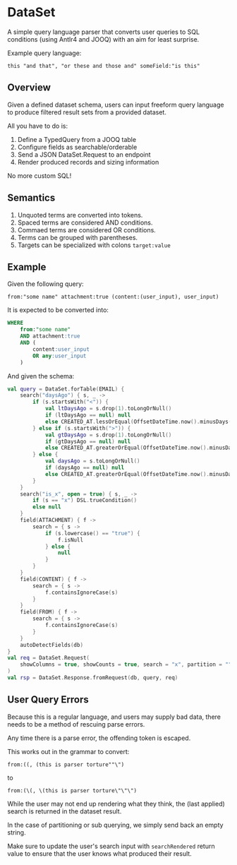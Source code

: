 DataSet
========================================

A simple query language parser that converts user queries
to SQL conditions (using Antlr4 and JOOQ) with an aim
for least surprise.


Example query language:
```clickhouse
this "and that", "or these and those and" someField:"is this"
```

Overview
----------------------------------------
Given a defined dataset schema, users can input freeform query
language to produce filtered result sets from a provided
dataset.

All you have to do is:

1. Define a TypedQuery from a JOOQ table
2. Configure fields as searchable/orderable
3. Send a JSON DataSet.Request to an endpoint
4. Render produced records and sizing information

No more custom SQL!

Semantics
----------------------------------------

1. Unquoted terms are converted into tokens.
2. Spaced terms are considered AND conditions.
3. Commaed terms are considered OR conditions.
4. Terms can be grouped with parentheses.
5. Targets can be specialized with colons `target:value`


Example
----------------------------------------
Given the following query:
```clickhouse
from:"some name" attachment:true (content:(user_input), user_input)
```

It is expected to be converted into:
```SQL
WHERE 
    from:"some name"
    AND attachment:true
    AND (
        content:user_input
        OR any:user_input
    )
```

And given the schema:
```kotlin
val query = DataSet.forTable(EMAIL) {
    search("daysAgo") { s, _ ->
        if (s.startsWith("<")) {
            val ltDaysAgo = s.drop(1).toLongOrNull()
            if (ltDaysAgo == null) null
            else CREATED_AT.lessOrEqual(OffsetDateTime.now().minusDays(ltDaysAgo))
        } else if (s.startsWith(">")) {
            val gtDaysAgo = s.drop(1).toLongOrNull()
            if (gtDaysAgo == null) null
            else CREATED_AT.greaterOrEqual(OffsetDateTime.now().minusDays(gtDaysAgo))
        } else {
            val daysAgo = s.toLongOrNull()
            if (daysAgo == null) null
            else CREATED_AT.greaterOrEqual(OffsetDateTime.now().minusDays(daysAgo))
        }
    }
    search("is_x", open = true) { s, _ ->
        if (s == "x") DSL.trueCondition()
        else null
    }
    field(ATTACHMENT) { f ->
        search = { s ->
            if (s.lowercase() == "true") {
                f.isNull
            } else {
                null
            }
        }
    }
    field(CONTENT) { f ->
        search = { s ->
            f.containsIgnoreCase(s)
        }
    }
    field(FROM) { f ->
        search = { s ->
            f.containsIgnoreCase(s)
        }
    }
    autoDetectFields(db)
}
val req = DataSet.Request(
    showColumns = true, showCounts = true, search = "x", partition = ""
)
val rsp = DataSet.Response.fromRequest(db, query, req)
```

User Query Errors
------------------------------------
Because this is a regular language, and users may supply bad data,
there needs to be a method of rescuing parse errors.

Any time there is a parse error, the offending token is escaped.

This works out in the grammar to convert:

```clickhouse
from:((, (this is parser torture""\")
```

to

```clickhouse
from:(\(, \(this is parser torture\"\"\")
```

While the user may not end up rendering what they think,
the (last applied) search is returned in the dataset result.

In the case of partitioning or sub querying, we simply send back an empty string.

Make sure to update the user's search input with `searchRendered`
return value to ensure that the user knows what produced their result.

